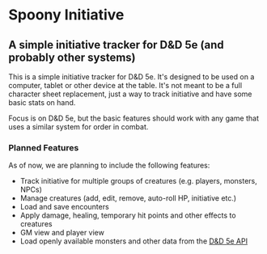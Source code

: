 # Spoony Initiative
## A simple initiative tracker for D&D 5e (and probably other systems)

This is a simple initiative tracker for D&D 5e. It's designed to be used on a computer, tablet or other device at the table. It's not meant to be a full character sheet replacement, just a way to track initiative and have some basic stats on hand.

Focus is on D&D 5e, but the basic features should work with any game that uses a similar system for order in combat.

### Planned Features
As of now, we are planning to include the following features:
* Track initiative for multiple groups of creatures (e.g. players, monsters, NPCs)
* Manage creatures (add, edit, remove, auto-roll HP, initiative etc.)
* Load and save encounters
* Apply damage, healing, temporary hit points and other effects to creatures
* GM view and player view
* Load openly available monsters and other data from the [D&D 5e API](https://www.dnd5eapi.co/)
